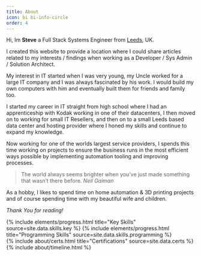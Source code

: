 ```yaml
---
title: About
icon: bi bi-info-circle
order: 4
---
```


Hi, Im **Steve** a Full Stack Systems Engineer from [Leeds](https://en.wikipedia.org/wiki/Leeds), UK.

I created this website to provide a location where I could share articles related to my interests / findings
when working as a Developer / Sys Admin / Solution Architect.

My interest in IT started when I was very young, my Uncle worked for a large IT company and I was always fascinated
by his work. I would build my own computers with him and eventually built them for friends and family too.

I started my career in IT straight from high school where I had an apprenticeship with Kodak working in one of their
datacenters, I then moved on to working for small IT Resellers, and then on to a small Leeds based data center and
hosting provider where I honed my skills and continue to expand my knowledge.

Now working for one of the worlds largest service providers, I spends this time working on projects to ensure
the business runs in the most efficient ways possible by implementing automation tooling and improving processes.

> The world always seems brighter when you’ve just made something that wasn’t there before. <cite>Neil Gaiman</cite>

As a hobby, I likes to spend time on home automation & 3D printing projects and of course spending time
with my beautiful wife and children.

_Thank You for reading!_

<div class="row">
{% include elements/progress.html title="Key Skills" source=site.data.skills.key %}
{% include elements/progress.html title="Programming Skills" source=site.data.skills.programming %}

</div>

<div class="row">
{% include about/certs.html title="Certifications" source=site.data.certs %}
</div>

<div class="row">
{% include about/timeline.html %}
</div>
